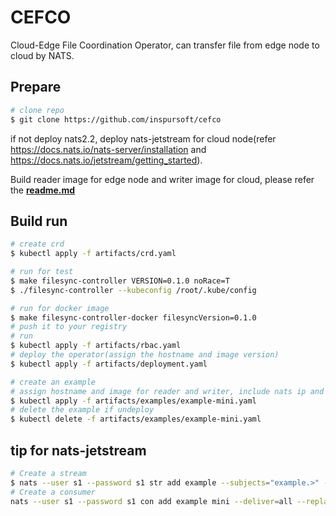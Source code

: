 # CEFCO

Cloud-Edge File Coordination Operator, can transfer file from edge node to cloud by NATS.

## Prepare

```bash
# clone repo
$ git clone https://github.com/inspursoft/cefco
```

if not deploy nats2.2, deploy nats-jetstream for cloud node(refer https://docs.nats.io/nats-server/installation and https://docs.nats.io/jetstream/getting_started).

Build reader image for edge node and writer image for cloud, please refer the **[readme.md](filesync/readme.md)**



## Build run

```bash
# create crd
$ kubectl apply -f artifacts/crd.yaml

# run for test
$ make filesync-controller VERSION=0.1.0 noRace=T
$ ./filesync-controller --kubeconfig /root/.kube/config

# run for docker image
$ make filesync-controller-docker filesyncVersion=0.1.0
# push it to your registry
# run
$ kubectl apply -f artifacts/rbac.yaml
# deploy the operator(assign the hostname and image version)
$ kubectl apply -f artifacts/deployment.yaml

# create an example
# assign hostname and image for reader and writer, include nats ip and port
$ kubectl apply -f artifacts/examples/example-mini.yaml
# delete the example if undeploy
$ kubectl delete -f artifacts/examples/example-mini.yaml
```

## tip for nats-jetstream

```bash
# Create a stream
$ nats --user s1 --password s1 str add example --subjects="example.>" --storage=memory --retention=workq --discard=new --max-msgs=-1 --max-bytes=-1 --max-age=-1 --max-msg-size=-1 --dupe-window=2s --replicas=1
# Create a consumer
nats --user s1 --password s1 con add example mini --deliver=all --replay=instant --filter="example.mini" --max-deliver=-1 --max-pending=1 --pull
```